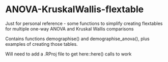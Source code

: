 # ANOVA-KruskalWallis-flextable
Just for personal reference - some functions to simplify creating flextables for multiple one-way ANOVA and Kruskal Wallis comparisons

Contains functions demographise() and demographise_anova(), plus examples of creating those tables. 

Will need to add a .RProj file to get here::here() calls to work
